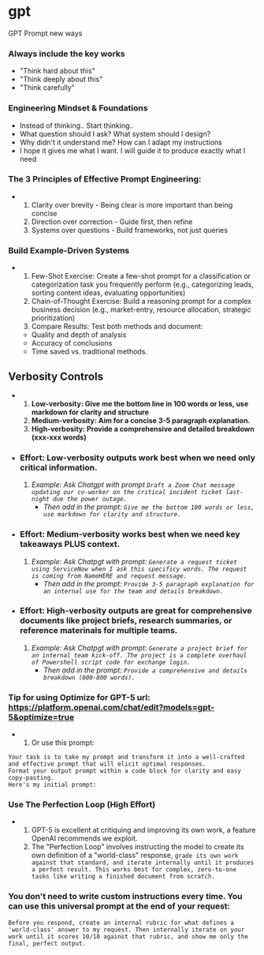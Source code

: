 # gpt
GPT Prompt new ways

### Always include the key works
- "Think hard about this"
- "Think deeply about this"
- "Think carefully"


### Engineering Mindset & Foundations
- Instead of thinking..                   Start thinking..
- What question should I ask?             What system should I design?
- Why didn't it understand me?            How can I adapt my instructions
- I hope it gives me what I want.         I will guide it to produce exactly what I need

### The 3 Principles of Effective Prompt Engineering:
- 1. Clarity over brevity - Being clear is more important than being concise
  2. Direction over correction - Guide first, then refine
  3. Systems over questions - Build frameworks, not just queries

### Build Example-Driven Systems
- 1. Few-Shot Exercise: Create a few-shot prompt for a classification or categorization task you frequently perform (e.g., categorizing leads, sorting content ideas, evaluating opportunities)
  2. Chain-of-Thought Exercise: Build a reasoning prompt for a complex business decision (e.g., market-entry, resource allocation, strategic prioritization)
  3. Compare Results: Test both methods and document:
  - Quality and depth of analysis
  - Accuracy of conclusions
  - Time saved vs. traditional methods.




## Verbosity Controls

- 1. **Low-verbosity: Give me the bottom line in 100 words or less, use markdown for clarity and structure**
  2. **Medium-verbosity: Aim for a concise 3-5 paragraph explanation.**
  3. **High-verbosity: Provide a comprehensive and detailed breakdown (xxx-xxx words)**
 
- ### **Effort: Low-verbosity outputs work best when we need only critical information.**
  1. *Example: Ask Chatgpt with prompt ``Draft a Zoom Chat message updating our co-worker on
     the critical incident ticket last-night due the power outage.``*
     - *Then add in the prompt: ``Give me the bottom 100 words or less, use markdown for clarity and structure.``*
    
- ### **Effort: Medium-verbosity works best when we need key takeaways PLUS context.**
  1. *Example: Ask Chatpgt with prompt: ``Generate a request ticket using ServiceNow when I ask this specificy words. The request is coming from NameHERE and request message.``*
     - *Then add in the prompt: ``Provide 3-5 paragraph explanation for an internal use for the team and details breakdown.``*

- ### **Effort: High-verbosity outputs are great for comprehensive documents like project briefs, research summaries, or reference materinals for multiple teams.**
  1. *Example: Ask Chatpgt with prompt: ``Generate a project brief for an internal team kick-off. The project is a complete overhaul of Powershell script code for exchange login.``*
     - *Then add in the prompt: ``Provide a comprehensive and details breakdown (600-800 words).``*
    



### Tip for using Optimize for GPT-5 url: https://platform.openai.com/chat/edit?models=gpt-5&optimize=true
- 1. Or use this prompt:
````You are an expert prompt engineer specializing in creating prompts for AI language models, particularly ChatGPT 5 Thinking model.
Your task is to take my prompt and transform it into a well-crafted and effective prompt that will elicit optimal responses.
Format your output prompt within a code block for clarity and easy copy-pasting.
Here's my initial prompt:
````


### Use The Perfection Loop (High Effort)
- 1. GPT-5 is excellent at critiquing and improving its own work, a feature OpenAI recommends we exploit.
  2. The "Perfection Loop" involves instructing the model to create its own definition of a "world-class" response, ```grade its own work against that standard, and iterate internally until it produces a perfect result. This works best for complex, zero-to-one tasks like writing a finished document from scratch.```

### You don't need to write custom instructions every time. You can use this universal prompt at the end of your request:
```
Before you respond, create an internal rubric for what defines a 'world-class' answer to my request. Then internally iterate on your work until it scores 10/10 against that rubric, and show me only the final, perfect output.
```
